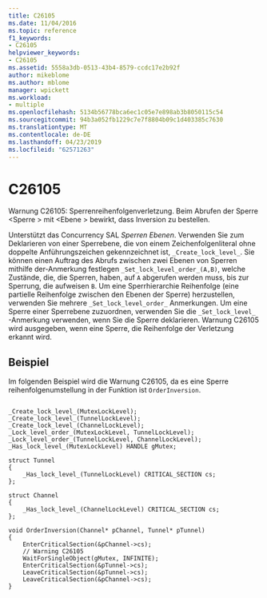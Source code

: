 ```yaml
---
title: C26105
ms.date: 11/04/2016
ms.topic: reference
f1_keywords:
- C26105
helpviewer_keywords:
- C26105
ms.assetid: 5558a3db-0513-43b4-8579-ccdc17e2b92f
author: mikeblome
ms.author: mblome
manager: wpickett
ms.workload:
- multiple
ms.openlocfilehash: 5134b56778bca6ec1c05e7e898ab3b8050115c54
ms.sourcegitcommit: 94b3a052fb1229c7e7f8804b09c1d403385c7630
ms.translationtype: MT
ms.contentlocale: de-DE
ms.lasthandoff: 04/23/2019
ms.locfileid: "62571263"
---
```

# <a name="c26105"></a>C26105
Warnung C26105: Sperrenreihenfolgenverletzung. Beim Abrufen der Sperre \<Sperre > mit \<Ebene > bewirkt, dass Inversion zu bestellen.

 Unterstützt das Concurrency SAL *Sperren Ebenen*. Verwenden Sie zum Deklarieren von einer Sperrebene, die von einem Zeichenfolgenliteral ohne doppelte Anführungszeichen gekennzeichnet ist, `_Create_lock_level_`. Sie können einen Auftrag des Abrufs zwischen zwei Ebenen von Sperren mithilfe der-Anmerkung festlegen `_Set_lock_level_order_(A,B)`, welche Zustände, die, die Sperren, haben, auf `A` abgerufen werden muss, bis zur Sperrung, die aufweisen `B`. Um eine Sperrhierarchie Reihenfolge (eine partielle Reihenfolge zwischen den Ebenen der Sperre) herzustellen, verwenden Sie mehrere `_Set_lock_level_order_` Anmerkungen. Um eine Sperre einer Sperrebene zuzuordnen, verwenden Sie die `_Set_lock_level_` -Anmerkung verwenden, wenn Sie die Sperre deklarieren. Warnung C26105 wird ausgegeben, wenn eine Sperre, die Reihenfolge der Verletzung erkannt wird.

## <a name="example"></a>Beispiel
 Im folgenden Beispiel wird die Warnung C26105, da es eine Sperre reihenfolgenumstellung in der Funktion ist `OrderInversion`.

```

_Create_lock_level_(MutexLockLevel);
_Create_lock_level_(TunnelLockLevel);
_Create_lock_level_(ChannelLockLevel);
_Lock_level_order_(MutexLockLevel, TunnelLockLevel);
_Lock_level_order_(TunnelLockLevel, ChannelLockLevel);
_Has_lock_level_(MutexLockLevel) HANDLE gMutex;

struct Tunnel
{
    _Has_lock_level_(TunnelLockLevel) CRITICAL_SECTION cs;
};

struct Channel
{
    _Has_lock_level_(ChannelLockLevel) CRITICAL_SECTION cs;
};

void OrderInversion(Channel* pChannel, Tunnel* pTunnel)
{
    EnterCriticalSection(&pChannel->cs);
    // Warning C26105
    WaitForSingleObject(gMutex, INFINITE);
    EnterCriticalSection(&pTunnel->cs);
    LeaveCriticalSection(&pTunnel->cs);
    LeaveCriticalSection(&pChannel->cs);
}
```